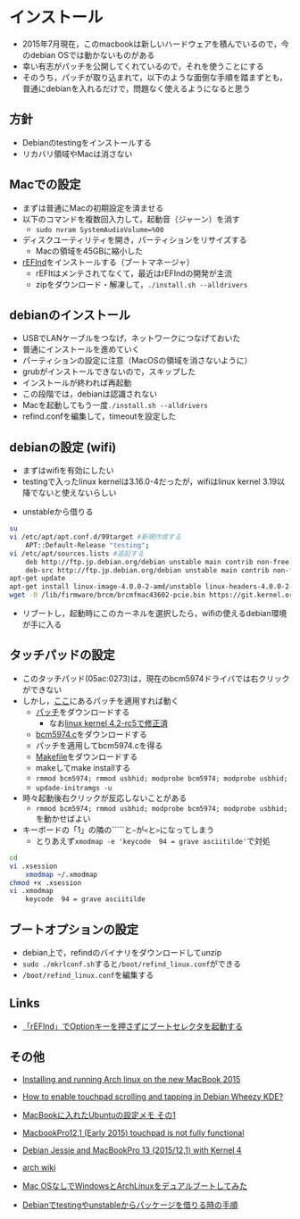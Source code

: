 
# インストール

- 2015年7月現在，このmacbookは新しいハードウェアを積んでいるので，今のdebian OSでは動かないものがある
- 幸い有志がパッチを公開してくれているので，それを使うことにする
- そのうち，パッチが取り込まれて，以下のような面倒な手順を踏まずとも，普通にdebianを入れるだけで，問題なく使えるようになると思う

## 方針

- Debianのtestingをインストールする
- リカバリ領域やMacは消さない

## Macでの設定

- まずは普通にMacの初期設定を済ませる
- 以下のコマンドを複数回入力して，起動音（ジャーン）を消す
    - ``sudo nvram SystemAudioVolume=%00``
- ディスクユーティリティを開き，パーティションをリサイズする
    - Macの領域を45GBに縮小した
- [rEFInd](http://www.rodsbooks.com/refind/)をインストールする（ブートマネージャ）
    - rEFItはメンテされてなくて，最近はrEFIndの開発が主流
    - zipをダウンロード・解凍して，``./install.sh --alldrivers``

## debianのインストール

- USBでLANケーブルをつなげ，ネットワークにつなげておいた
- 普通にインストールを進めていく
- パーティションの設定に注意（MacOSの領域を消さないように）
- grubがインストールできないので，スキップした
- インストールが終われば再起動
- この段階では，debianは認識されない
- Macを起動してもう一度``./install.sh --alldrivers``
- refind.confを編集して，timeoutを設定した

## debianの設定 (wifi)

- まずはwifiを有効にしたい
- testingで入ったlinux kernelは3.16.0-4だったが，wifiはlinux kernel 3.19以降でないと使えないらしい
<!-- - 自分でkernelをコンパイルするのは面倒なので，[kernel-ppa](http://kernel.ubuntu.com/~kernel-ppa/mainline/)にあるdebを使うことにする -->
<!-- - とりあえず4.0.0-2を[ダウンロードして](https://packages.debian.org/sid/amd64/linux-image-4.0.0-2-amd64/download)インストール -->
- unstableから借りる

```sh
su
vi /etc/apt/apt.conf.d/99target #新規作成する
    APT::Default-Release "testing";
vi /etc/apt/sources.lists #追記する
    deb http://ftp.jp.debian.org/debian unstable main contrib non-free
    deb-src http://ftp.jp.debian.org/debian unstable main contrib non-free
apt-get update
apt-get install linux-image-4.0.0-2-amd/unstable linux-headers-4.0.0-2-amd/unstable
wget -O /lib/firmware/brcm/brcmfmac43602-pcie.bin https://git.kernel.org/cgit/linux/kernel/git/firmware/linux-firmware.git/plain/brcm/brcmfmac43602-pcie.bin
```

- リブートし，起動時にこのカーネルを選択したら，wifiの使えるdebian環境が手に入る
<!-- - ただしarch wikiによると，不安定なことがあるので，別のkernelの方がよいかも -->

## タッチパッドの設定

- このタッチパッド(05ac:0273)は，現在のbcm5974ドライバでは右クリックができない
- しかし，[ここ](https://bugzilla.kernel.org/show_bug.cgi?id=96771)にあるパッチを適用すれば動く
    - [パッチ](https://bugzilla.kernel.org/attachment.cgi?id=181421)をダウンロードする
        - なお[linux kernel 4.2-rc5で修正済](https://bugzilla.kernel.org/show_bug.cgi?id=96771#c62)
    - [bcm5974.c](https://git.kernel.org/cgit/linux/kernel/git/stable/linux-stable.git/plain/drivers/input/mouse/bcm5974.c?id=refs/tags/v4.0.7)をダウンロードする
    - パッチを適用してbcm5974.cを得る
    - [Makefile](https://gist.github.com/anonymous/f414fc8ae93b7121187d)をダウンロードする
    - makeしてmake installする
    - ``rmmod bcm5974; rmmod usbhid; modprobe bcm5974; modprobe usbhid;``
    - ``updade-initramgs -u``
- 時々起動後右クリックが反応しないことがある
    - ``rmmod bcm5974; rmmod usbhid; modprobe bcm5974; modprobe usbhid;``を動かせばよい
- キーボードの「1」の隣の`````と``~``が``<``と``>``になってしまう
    - とりあえず``xmodmap -e 'keycode  94 = grave asciitilde'``で対処

```sh
cd
vi .xsession
    xmodmap ~/.xmodmap
chmod +x .xsession
vi .xmodmap
    keycode  94 = grave asciitilde
```

## ブートオプションの設定

- debian上で，refindのバイナリをダウンロードしてunzip
- ``sudo ./mkrlconf.sh``すると``/boot/refind_linux.conf``ができる
- ``/boot/refind_linux.conf``を編集する

## Links

- [「rEFInd」でOptionキーを押さずにブートセレクタを起動する](http://blog.mamohacy.tribrid-jp.com/article/353976413.html)

## その他

- [Installing and running Arch linux on the new MacBook 2015](https://bbs.archlinux.org/viewtopic.php?id=195924)
- [How to enable touchpad scrolling and tapping in Debian Wheezy KDE?](http://unix.stackexchange.com/questions/107532/how-to-enable-touchpad-scrolling-and-tapping-in-debian-wheezy-kde)
- [MacBookに入れたUbuntuの設定メモ その1](http://blog.goo.ne.jp/impreza98/e/abac46b4bfb5c9f91a8f71482dce956d)

- [MacbookPro12,1 (Early 2015) touchpad is not fully functional](https://bugzilla.kernel.org/show_bug.cgi?id=96771)
- [Debian Jessie and MacBookPro 13 (2015/12,1) with Kernel 4](https://blog.deimos.fr/2015/04/28/debian-jessie-and-macbookpro-13-2015121-with-kernel-4/)
- [arch wiki](https://wiki.archlinux.org/index.php/MacBook#Early_2015_13.22.2F15.22_-_Version_12.2Cx)

- [Mac OSなしでWindowsとArchLinuxをデュアルブートしてみた](http://tagussan.rdy.jp/blog/archives/542)
- [Debianでtestingやunstableからパッケージを借りる時の手順](http://kotak.hatenablog.com/entry/2014/06/19/181942)
